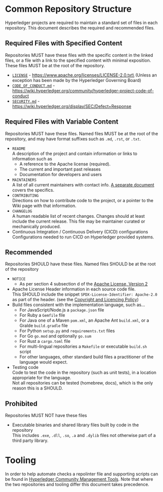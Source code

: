 # Common Repository Structure

Hyperledger projects are required to maintain a standard set of files in each repository. This
document describes the required and recommended files.

## Required Files with Specified Content

Repositories MUST have these files with the specific content in the linked files, or a file with a
link to the specified content with minimal exposition. These files MUST be at the root of the
repository.

-   [`LICENSE`](https://www.apache.org/licenses/LICENSE-2.0.txt) - https://www.apache.org/licenses/LICENSE-2.0.txt\
    (Unless an exception has been made by the Hyperledger Governing Board)
-   [`CODE_OF_CONDUCT.md`](https://wiki.hyperledger.org/community/hyperledger-project-code-of-conduct) - https://wiki.hyperledger.org/community/hyperledger-project-code-of-conduct
-   [`SECURITY.md`](https://wiki.hyperledger.org/display/SEC/Defect+Response) - https://wiki.hyperledger.org/display/SEC/Defect+Response

## Required Files with Variable Content

Repositories MUST have these files. Named files MUST be at the root of the repository, and may have
format suffixes such as `.md`, `.rst`, or `.txt`.

-   `README` \
    A description of the project and contain information or links to information such as
    -   A reference to the Apache license (required).
    -   The current and important past releases
    -   Documentation for developers and users
-   `MAINTAINERS` \
    A list of all current maintainers with contact info. [A separate document](MAINTAINERS-guidelines.md)
    covers the specifics.
-   `CONTRIBUTING` \
    Directions on how to contribute code to the project, or a pointer to the Wiki page with that information.
-   `CHANGELOG` \
    A human readable list of recent changes. Changes should at least include the current release. This
    file may be maintainer curated or mechanically produced.
-   Continuous Integration / Continuous Delivery (CICD) configurations \
    Configurations needed to run CICD on Hyperledger provided systems.

## Recommended

Repositories SHOULD have these files. Named files SHOULD be at the root of the repository

-   `NOTICE`
    -   As per section 4 subsection d of the
        [Apache License, Version 2](https://www.apache.org/licenses/LICENSE-2.0)
-   Apache License Header information in each source code file. \
    This SHOULD include the snippet `SPDX-License-Identifier: Apache-2.0` as part of the header.
    (see the [Copyright and Licencing Policy](https://wiki.hyperledger.org/display/TSC/Copyright+and+License+Policy))
-   Build files consistent with the implementation language, such as...
    -   For JavaScript/Node.js a `package.json` file
    -   For Ruby a `Gemfile` file
    -   For Java one of a Maven `pom.xml`, an Apache Ant `build.xml`, or a Gralde `build.gradle`
        file
    -   For Python `setup.py` and `requirements.txt` files
    -   For Go `go.mod` and optionally `go.sum` 
    -   For Rust a `cargo.toml` file
    -   For multi-lingual repositories a `Makefile` or executable `build.sh` script
    -   For other languages, other standard build files a practitioner of the language would expect.
-   Testing code \
    Code to test the code in the repository (such as unit tests), in a location appropriate for the language.
    \
    Not all repositories can be tested (homebrew, docs), which is the only reason this is a SHOULD.

## Prohibited

Repositories MUST NOT have these files

-   Executable binaries and shared library files built by code in the repository \
    This includes `.exe`, `.dll`, `.so`, `.a` and `.dylib` files not otherwise part of a third party
    library.

# Tooling

In order to help automate checks a repolinter file and supporting scripts can be found in
[Hyperledger Community Management Tools](https://github.com/hyperledger-labs/hyperledger-community-management-tools/tree/main/repo_structure).
Note that where the two repositories and tooling differ this document takes precedence.
